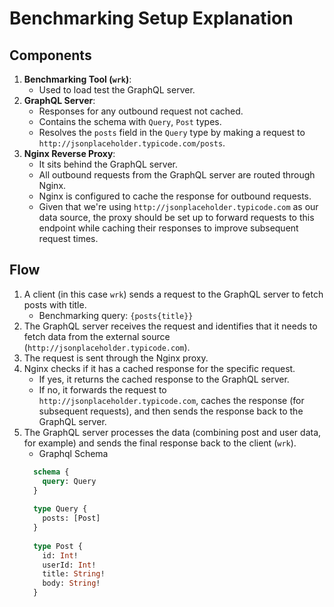# Benchmarking Setup Explanation
## Components
1. **Benchmarking Tool (`wrk`)**:
   - Used to load test the GraphQL server.
2. **GraphQL Server**:
   - Responses for any outbound request not cached.
   - Contains the schema with `Query`, `Post` types.
   - Resolves the `posts` field in the `Query` type by making a request to `http://jsonplaceholder.typicode.com/posts`.
3. **Nginx Reverse Proxy**:
    - It sits behind the GraphQL server.
    - All outbound requests from the GraphQL server are routed through Nginx.
    - Nginx is configured to cache the response for outbound requests.
    - Given that we're using `http://jsonplaceholder.typicode.com` as our data source, the proxy should be set up to forward requests to this endpoint while caching their responses to improve subsequent request times.



## Flow

1. A client (in this case `wrk`) sends a request to the GraphQL server to fetch posts with title.
   - Benchmarking query: ```{posts{title}}```
2. The GraphQL server receives the request and identifies that it needs to fetch data from the external source (`http://jsonplaceholder.typicode.com`).
3. The request is sent through the Nginx proxy.
4. Nginx checks if it has a cached response for the specific request.
   - If yes, it returns the cached response to the GraphQL server.
   - If no, it forwards the request to `http://jsonplaceholder.typicode.com`, caches the response (for subsequent requests), and then sends the response back to the GraphQL server.
5. The GraphQL server processes the data (combining post and user data, for example) and sends the final response back to the client (`wrk`).
   - Graphql Schema
   ```graphql showLineNumbers
     schema {
       query: Query
     }
     
     type Query {
       posts: [Post]
     }
     
     type Post {
       id: Int!
       userId: Int!
       title: String!
       body: String!
     }
   ```
